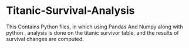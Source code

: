 # Titanic-Survival-Analysis
This Contains Python files, in which using Pandas And Numpy along with python , analysis is done on the titanic survivor table, and the results of survival changes are computed.
